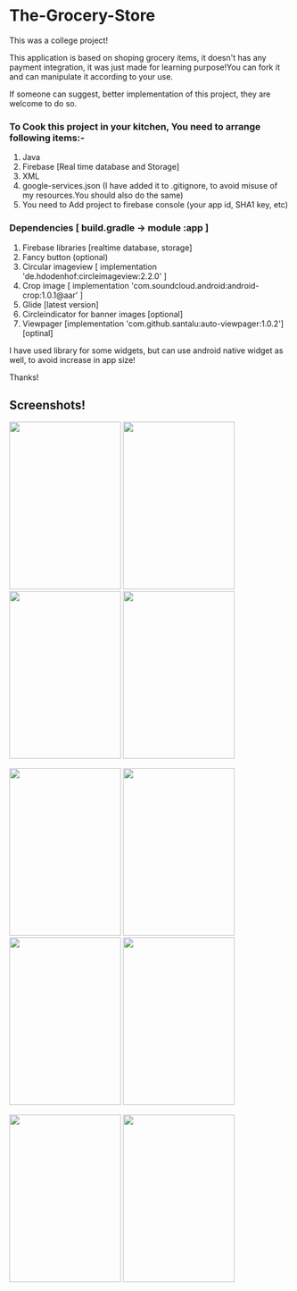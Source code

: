 # The-Grocery-Store

This was a college project!

This application is based on shoping grocery items, it doesn't has any payment integration, it was just made for learning purpose!You can fork it and can manipulate it according to your use.

If someone can suggest, better implementation of this project, they are welcome to do so.

### To Cook this project in your kitchen, You need to arrange following items:-

1. Java
2. Firebase [Real time database and Storage]
3. XML
4. google-services.json (I have added it to .gitignore, to avoid misuse of my resources.You should also do the same)
5. You need to Add project to firebase console (your app id, SHA1 key, etc)

### Dependencies [ build.gradle -> module :app ]
1. Firebase libraries [realtime database, storage]
2. Fancy button (optional)
3. Circular imageview [ implementation 'de.hdodenhof:circleimageview:2.2.0' ]
4. Crop image [ implementation 'com.soundcloud.android:android-crop:1.0.1@aar' ]
5. Glide [latest version]
6. Circleindicator for banner images [optional]
7. Viewpager [implementation 'com.github.santalu:auto-viewpager:1.0.2'] [optinal]

I have used library for some widgets, but can use android native widget as well, to avoid increase in app size!

Thanks!

## Screenshots!

<img src="https://user-images.githubusercontent.com/37202284/83412428-b11f5a80-a437-11ea-802c-10878f3a3f38.png" width="200" height="300"/> <img src="https://user-images.githubusercontent.com/37202284/83412524-d6ac6400-a437-11ea-818b-8bda2dcef52d.png" width="200" height="300"/> <img src="https://user-images.githubusercontent.com/37202284/83412480-c4322a80-a437-11ea-9a97-e186bcdf39ed.png" width="200" height="300"/>  <img src="https://user-images.githubusercontent.com/37202284/83412553-e75cda00-a437-11ea-9a68-f5a84071e08d.png" width="200" height="300"/>

       
 <img src="https://user-images.githubusercontent.com/37202284/83412610-0a878980-a438-11ea-97f8-e01d0579bd2d.png" width="200" height="300"/>  <img src="https://user-images.githubusercontent.com/37202284/83412648-1a9f6900-a438-11ea-8fef-805a902126ac.png" width="200" height="300"/> <img src="https://user-images.githubusercontent.com/37202284/83412667-268b2b00-a438-11ea-9ae7-22d300bed21b.png" width="200" height="300"/> <img src="https://user-images.githubusercontent.com/37202284/83412786-59352380-a438-11ea-9d34-58feb94198e5.png" width="200" height="300"/>


<img src="https://user-images.githubusercontent.com/37202284/83412792-5b977d80-a438-11ea-9aca-cf32b316add5.png" width="200" height="300"/> <img src="https://user-images.githubusercontent.com/37202284/83412797-5cc8aa80-a438-11ea-9366-f9b64b3c6cf8.png" width="200" height="300"/>
